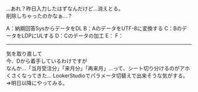 …あれ？昨日入力したはずなんだけど…消えとる。<br>
削除しちゃったのかなぁ…？<br>

A：納期回答SysからデータをDL
B：AのデータをUTF-8に変換する
C：BのデータをLDPにULする
D：Cのデータの加工
E：
F：

***
気を取り直して<br>
今、Dから着手しているわけですが<br>
なんか…「当月受注分」「来月分」「再来月」…って、シート切り分けるのがアホくさくなってきた…
LookerStudioでパラメータ切替えで出来そうな気がする。
⇒明日以降にやってみる。
